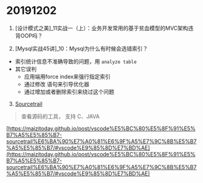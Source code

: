 # 20191202

1. [设计模式之美]_11实战一（上）：业务开发常用的基于贫血模型的MVC架构违背OOP吗？

2. [Mysql实战45讲]_10：Mysql为什么有时候会选错索引？

  - 索引统计信息不准确导致的问题，用 `analyze table`
  - 其它误判
    - 应用端用force index来强行指定索引
    - 通过修改 语句来引导优化器
    - 通过增加或者删除索引来绕过这个问题

3. [Sourcetrail](https://github.com/CoatiSoftware/Sourcetrail)

> 查看源码的工具， 支持 C、JAVA

[https://maizitoday.github.io/post/vscode%E5%BC%80%E5%8F%91%E5%B7%A5%E5%85%B7-sourcetrail%E6%BA%90%E7%A0%81%E6%9F%A5%E7%9C%8B%E5%B7%A5%E5%85%B7/#vscode%E9%85%8D%E7%BD%AE](https://maizitoday.github.io/post/vscode%E5%BC%80%E5%8F%91%E5%B7%A5%E5%85%B7-sourcetrail%E6%BA%90%E7%A0%81%E6%9F%A5%E7%9C%8B%E5%B7%A5%E5%85%B7/#vscode%E9%85%8D%E7%BD%AE)


